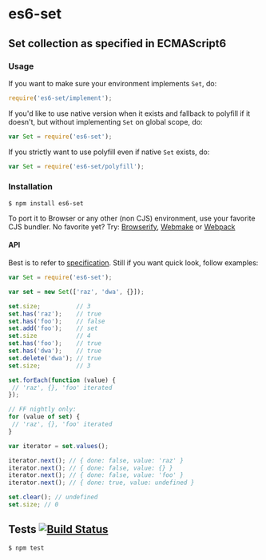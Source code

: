 # es6-set
## Set collection as specified in ECMAScript6

### Usage

If you want to make sure your environment implements `Set`, do:

```javascript
require('es6-set/implement');
```

If you'd like to use native version when it exists and fallback to polyfill if it doesn't, but without implementing `Set` on global scope, do:

```javascript
var Set = require('es6-set');
```

If you strictly want to use polyfill even if native `Set` exists, do:

```javascript
var Set = require('es6-set/polyfill');
```

### Installation

	$ npm install es6-set

To port it to Browser or any other (non CJS) environment, use your favorite CJS bundler. No favorite yet? Try: [Browserify](//browserify.org/), [Webmake](https://github.com/medikoo/modules-webmake) or [Webpack](//webpack.github.io/)

#### API

Best is to refer to [specification](//people.mozilla.org/~jorendorff/es6-draft.html#sec-set-objects). Still if you want quick look, follow examples:

```javascript
var Set = require('es6-set');

var set = new Set(['raz', 'dwa', {}]);

set.size;          // 3
set.has('raz');    // true
set.has('foo');    // false
set.add('foo');    // set
set.size           // 4
set.has('foo');    // true
set.has('dwa');    // true
set.delete('dwa'); // true
set.size;          // 3

set.forEach(function (value) {
 // 'raz', {}, 'foo' iterated
});

// FF nightly only:
for (value of set) {
 // 'raz', {}, 'foo' iterated
}

var iterator = set.values();

iterator.next(); // { done: false, value: 'raz' }
iterator.next(); // { done: false, value: {} }
iterator.next(); // { done: false, value: 'foo' }
iterator.next(); // { done: true, value: undefined }

set.clear(); // undefined
set.size; // 0
```

## Tests [![Build Status](https://travis-ci.org/medikoo/es6-set.png)](https://travis-ci.org/medikoo/es6-set)

	$ npm test
